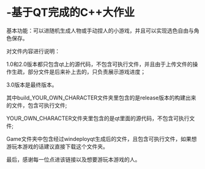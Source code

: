 # -基于QT完成的C++大作业
基本功能：可以进随机生成人物或手动捏人的小游戏，并且可以实现选色自由与角色保存。

对文件内容进行说明：

1.0和2.0版本都只包含qt上的源代码，不包含可执行文件，并且由于上传文件的操作生疏，部分文件是后来补上去的，只负责展示游戏进度；

3.0版本是最终版本。

其中build_YOUR_OWN_CHARACTER文件夹里包含的是release版本的构建出来的文件，包含可执行文件;

YOUR_OWN_CHARACTER文件夹里包含的是qt里面的源代码，不包含可执行文件;

Game文件夹中包含经过windeployqt生成后的文件，且包含可执行文件，如果想游玩本游戏的话建议直接下载这个文件夹。

最后，感谢每一位点进该链接以及想要游玩本游戏的人。
